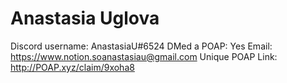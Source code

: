 # Anastasia Uglova

Discord username: AnastasiaU#6524
DMed a POAP: Yes
Email: https://www.notion.soanastasiau@gmail.com
Unique POAP Link: 
http://POAP.xyz/claim/9xoha8